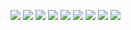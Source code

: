 ![](../Indoor_Fishing_Pond/2.jpg)
![](../Indoor_Fishing_Pond/3.jpg)
![](../Indoor_Fishing_Pond/4.jpg)
![](../Indoor_Fishing_Pond/5.jpg)
![](../Indoor_Fishing_Pond/6.jpg)
![](../Indoor_Fishing_Pond/7.jpg)
![](../Indoor_Fishing_Pond/8.jpg)
![](../Indoor_Fishing_Pond/9.jpg)
![](../Indoor_Fishing_Pond/10.jpg)
